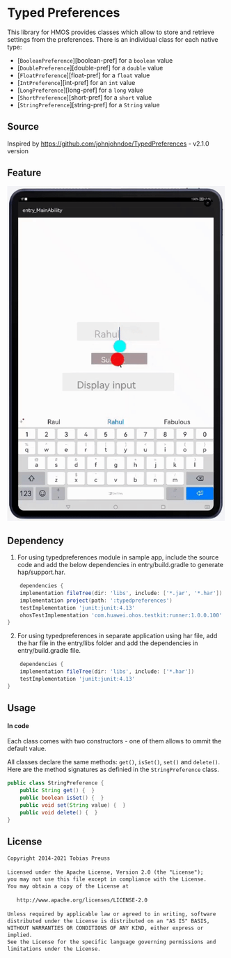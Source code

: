 # Typed Preferences

This library for HMOS provides classes which allow to store
and retrieve settings from the preferences. There is an individual
class for each native type:

* [`BooleanPreference`][boolean-pref] for a `boolean` value
* [`DoublePreference`][double-pref] for a `double` value
* [`FloatPreference`][float-pref] for a `float` value
* [`IntPreference`][int-pref] for an `int` value
* [`LongPreference`][long-pref] for a `long` value
* [`ShortPreference`][short-pref] for a `short` value
* [`StringPreference`][string-pref] for a `String` value

## Source

Inspired by https://github.com/johnjohndoe/TypedPreferences - v2.1.0 version

## Feature

<img src="Screenshot/demo.gif" width="500">

## Dependency
1. For using typedpreferences module in sample app, include the source code and add the below dependencies in entry/build.gradle to generate hap/support.har.
```groovy
    dependencies {
    implementation fileTree(dir: 'libs', include: ['*.jar', '*.har'])
    implementation project(path: ':typedpreferences')
    testImplementation 'junit:junit:4.13'
    ohosTestImplementation 'com.huawei.ohos.testkit:runner:1.0.0.100'
}
```
2. For using typedpreferences in separate application using har file, add the har file in the entry/libs folder and add the dependencies in entry/build.gradle file.
```groovy
    dependencies {
    implementation fileTree(dir: 'libs', include: ['*.har'])
    testImplementation 'junit:junit:4.13'
}
```
## Usage

#### In code
Each class comes with two constructors - one of them allows to ommit
the default value.

All classes declare the same methods: `get()`, `isSet()`, `set()` and `delete()`.
Here are the method signatures as definied in the `StringPreference` class.
```java
public class StringPreference {
    public String get() {  }
    public boolean isSet() {  }
    public void set(String value) {  }
    public void delete() {  }
}
```

## License

    Copyright 2014-2021 Tobias Preuss

    Licensed under the Apache License, Version 2.0 (the "License");
    you may not use this file except in compliance with the License.
    You may obtain a copy of the License at

       http://www.apache.org/licenses/LICENSE-2.0

    Unless required by applicable law or agreed to in writing, software
    distributed under the License is distributed on an "AS IS" BASIS,
    WITHOUT WARRANTIES OR CONDITIONS OF ANY KIND, either express or implied.
    See the License for the specific language governing permissions and
    limitations under the License.
